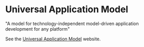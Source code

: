 # Universal Application Model
"A model for technology-independent model-driven application development for any platform"

See the [Universal Application Model](https://metap.github.io/universal-application-development/) website.
